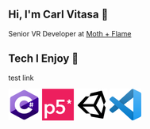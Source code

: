 ## Hi, I'm Carl Vitasa 👋 

Senior VR Developer at [Moth + Flame](https://www.mothandflamevr.com/)

## Tech I Enjoy 🧰 

<a href="https://docs.microsoft.com/en-us/dotnet/csharp/" style="text-decoration:none">test link</a>

<p align="left">
    <a href="https://docs.microsoft.com/en-us/dotnet/csharp/" style="text-decoration:none">
        <img src="https://github.com/CarlVitasa/CarlVitasa/blob/master/images/C_Sharp_Logo.png?raw=true" width="64" height="64">
    </a>
    <a href="https://p5js.org/" style="text-decoration:none">
        <img src="https://github.com/CarlVitasa/CarlVitasa/blob/master/images/P5_JS_Logo.png?raw=true" width="64" height="64">
    </a>
    <a href="https://unity.com/" style="text-decoration:none">
        <img src="https://github.com/CarlVitasa/CarlVitasa/blob/master/images/Unity_Logo.png?raw=true" width="64" height="64">
    </a>
    <a href="https://code.visualstudio.com/" style="text-decoration:none">
        <img src="https://github.com/CarlVitasa/CarlVitasa/blob/master/images/Visual_Studio_Code_Logo.png?raw=true" width="64" height="64">
    </a>
</p>
